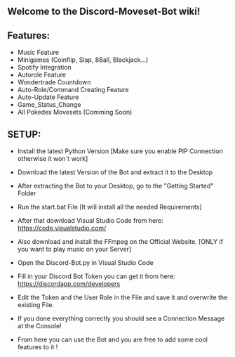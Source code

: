 ## Welcome to the Discord-Moveset-Bot wiki!

## Features:

- Music Feature
- Minigames (Coinflip, Slap, 8Ball, Blackjack...)
- Spotify Integration
- Autorole Feature
- Wondertrade Countdown
- Auto-Role/Command Creating Feature
- Auto-Update Feature
- Game_Status_Change
- All Pokedex Movesets (Comming Soon)

## SETUP:

- Install the latest Python Version [Make sure you enable PIP Connection otherwise it won´t work]

- Download the latest Version of the Bot and extract it to the Desktop

- After extracting the Bot to your Desktop, go to the "Getting Started" Folder

- Run the start.bat File [It will install all the needed Requirements]

- After that download Visual Studio Code from here: https://code.visualstudio.com/

- Also download and install the FFmpeg on the Official Website. [ONLY if you want to play music on your Server]

- Open the Discord-Bot.py in Visual Studio Code

- Fill in your Discord Bot Token you can get it from here: https://discordapp.com/developers

- Edit the Token and the User Role in the File and save it and overwrite the existing File.

- If you done everything correctly you should see a Connection Message at the Console!

- From here you can use the Bot and you are free to add some cool features to it !
